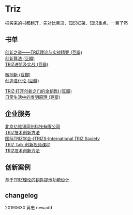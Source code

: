 # Triz

把买来的书都翻开，先对比目录，知识框架、知识重点，一目了然

## 书单
[创新之道——TRIZ理论与实战精要 (豆瓣)](https://book.douban.com/subject/33445446/)  
[创新算法 (豆瓣)](https://book.douban.com/subject/3354596/)  
[TRIZ进阶及实战 (豆瓣)](https://book.douban.com/subject/26700465/)  

[微创新 (豆瓣)](https://book.douban.com/subject/25854698/)   
[创造进化论 (豆瓣)](https://book.douban.com/subject/26796565/)  

[TRIZ:打开创新之门的金钥匙Ⅰ (豆瓣)](https://book.douban.com/subject/26696417/)  
[日常生活中的发明原理 (豆瓣)](https://book.douban.com/subject/30237394/)  

## 企业服务  
[北京亿维讯同创科技有限公司](http://www.iwint.com.cn/Technical_Articles.aspx?nid=5&pid=38&tid=132)  
[TRIZ技术创新方法](http://www.triz.gov.cn/index.php?s=/home/index/index.html)  
[国际TRIZ学会-ITRIZS-International TRIZ Society](http://www.itrizs.com/)  
[TRIZ Talk 创新视频课程](http://www.fasinno.com/triztalk.html)  
[TRIZ技术创新方法](http://www.triz.gov.cn/)  

## 创新案例
[基于TRIZ理论的钥匙提示功能设计](http://www.triz.gov.cn/index.php?s=/home/index/newsdetail/id/989.html)

## changelog
20190630 黄忠 newadd
